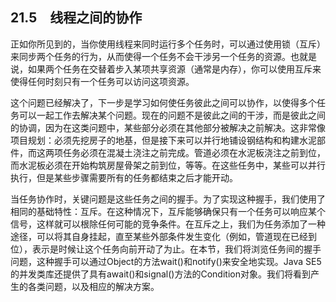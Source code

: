## 21.5　线程之间的协作

正如你所见到的，当你使用线程来同时运行多个任务时，可以通过使用锁（互斥）来同步两个任务的行为，从而使得一个任务不会干涉另一个任务的资源。也就是说，如果两个任务在交替着步入某项共享资源（通常是内存），你可以使用互斥来使得任何时刻只有一个任务可以访问这项资源。

这个问题已经解决了，下一步是学习如何使任务彼此之间可以协作，以使得多个任务可以一起工作去解决某个问题。现在的问题不是彼此之间的干涉，而是彼此之间的协调，因为在这类问题中，某些部分必须在其他部分被解决之前解决。这非常像项目规划：必须先挖房子的地基，但是接下来可以并行地铺设钢结构和构建水泥部件，而这两项任务必须在混凝土浇注之前完成。管道必须在水泥板浇注之前到位，而水泥板必须在开始构筑房屋骨架之前到位，等等。在这些任务中，某些可以并行执行，但是某些步骤需要所有的任务都结束之后才能开动。

当任务协作时，关键问题是这些任务之间的握手。为了实现这种握手，我们使用了相同的基础特性：互斥。在这种情况下，互斥能够确保只有一个任务可以响应某个信号，这样就可以根除任何可能的竞争条件。在互斥之上，我们为任务添加了一种途径，可以将其自身挂起，直至某些外部条件发生变化（例如，管道现在已经到位），表示是时候让这个任务向前开动了为止。在本节，我们将浏览任务间的握手问题，这种握手可以通过Object的方法wait()和notify()来安全地实现。Java SE5的并发类库还提供了具有await()和signal()方法的Condition对象。我们将看到产生的各类问题，以及相应的解决方案。